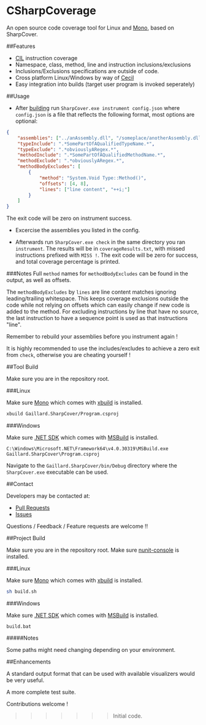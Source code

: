 CSharpCoverage
==============

An open source code coverage tool for Linux and [Mono](https://github.com/mono/mono), based on SharpCover.

##Features

 * [CIL](http://www.ecma-international.org/publications/standards/Ecma-335.htm) instruction coverage
 * Namespace, class, method, line and instruction inclusions/exclusions
 * Inclusions/Exclusions specifications are outside of code.
 * Cross platform Linux/Windows by way of [Cecil](http://www.mono-project.com/Cecil)
 * Easy integration into builds (target user program is invoked seperately)

##Usage

 * After [building](#tool-build) run `SharpCover.exe instrument config.json` where `config.json` is a file that reflects the following format, most options
 are optional:

```json
{
    "assemblies": ["../anAssembly.dll", "/someplace/anotherAssembly.dll"],
    "typeInclude": ".*SomePartOfAQualifiedTypeName.*",
    "typeExclude": ".*obviouslyARegex.*",
    "methodInclude": ".*SomePartOfAQualifiedMethodName.*",
    "methodExclude": ".*obviouslyARegex.*",
    "methodBodyExcludes": [
        {
            "method": "System.Void Type::Method()",
            "offsets": [4, 8],
            "lines": ["line content", "++i;"]
        }
    ]
}
```

The exit code will be zero on instrument success.

 * Excercise the assemblies you listed in the config.

 * Afterwards run `SharpCover.exe check` in the same directory you ran `instrument`.
The results will be in `coverageResults.txt`, with missed instructions prefixed with `MISS !`.
The exit code will be zero for success, and total coverage percentage is printed.

###Notes
Full `method` names for `methodBodyExcludes` can be found in the output, as well as offsets.

The `methodBodyExcludes` by `lines` are line content matches ignoring leading/trailing whitespace.
This keeps coverage exclusions outside the code while not relying on offsets which can easily change if new code is added to the method.
For excluding instructions by line that have no source, the last instruction to have a sequence point is used as that instructions "line".

Remember to rebuild your assemblies before you instrument again !

It is highly recommended to use the includes/excludes to achieve a zero exit from `check`, otherwise you are cheating yourself !

##Tool Build

Make sure you are in the repository root.

###Linux

Make sure [Mono](https://github.com/mono/mono) which comes with [xbuild](http://www.mono-project.com/Microsoft.Build) is installed.

```bash
xbuild Gaillard.SharpCover/Program.csproj
```

###Windows

Make sure [.NET SDK](http://www.microsoft.com/en-us/download/details.aspx?id=8279) which comes with [MSBuild](http://msdn.microsoft.com/en-us/library/dd393574.aspx) is installed.

```dos
C:\Windows\Microsoft.NET\Framework64\v4.0.30319\MSBuild.exe Gaillard.SharpCover\Program.csproj
```

Navigate to the `Gaillard.SharpCover/bin/Debug` directory where the `SharpCover.exe` executable can be used.

##Contact

Developers may be contacted at:

 * [Pull Requests](https://github.com/gaillard/SharpCover/pulls)
 * [Issues](https://github.com/gaillard/SharpCover/issues)

Questions / Feedback / Feature requests are welcome !!

##Project Build

Make sure you are in the repository root.
Make sure [nunit-console](http://www.nunit.org/index.php?p=nunit-console&r=2.2.10) is installed.

###Linux

Make sure [Mono](https://github.com/mono/mono) which comes with [xbuild](http://www.mono-project.com/Microsoft.Build) is installed.


```bash
sh build.sh
```

###Windows

Make sure [.NET SDK](http://www.microsoft.com/en-us/download/details.aspx?id=8279) which comes with [MSBuild](http://msdn.microsoft.com/en-us/library/dd393574.aspx) is installed.

```dos
build.bat
```

#####Notes

Some paths might need changing depending on your environment.

##Enhancements

A standard output format that can be used with available visualizers would be very useful.

A more complete test suite.

Contributions welcome !
>>>>>>> Initial code.
